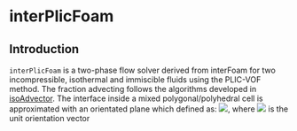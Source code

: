 # interPlicFoam

## Introduction

```interPlicFoam``` is a two-phase flow solver derived from interFoam for two incompressible, isothermal and immiscible fluids using the PLIC-VOF method. The fraction advecting follows the algorithms developed in [isoAdvector](https://github.com/isoAdvector/isoAdvector). The interface inside a mixed polygonal/polyhedral cell is approximated with an orientated plane which defined as:
![](http://latex.codecogs.com/gif.latex?\\vec{n}\cdot\vec{X}+D_0=0),
where ![](http://latex.codecogs.com/gif.latex?\\vec{n}) is the unit orientation vector
